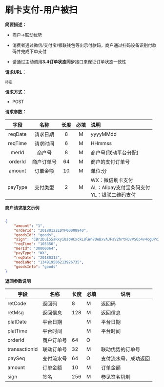 # 刷卡支付-用户被扫
    
**简要描述：** 

- 商户->联动优势

- 消费者通过微信/支付宝/银联钱包等出示付款码，商户通过扫码设备识别付款码并完成下单支付

- 请通过主动调用**3.4订单状态同步**接口来保证订单状态一致性

**请求URL：** 

`待定`
  
**请求方式：**

- POST 

**请求参数：** 


|	字段	 |	名称	  |	长度  	|	必填  	|	说明	  |
|:--------:|:--------:|:--------:|:--------:|:--------|
|	reqDate	|	请求日期	|	8	|	M	|	yyyyMMdd	|
|	reqTime	|	请求时间	|	6	|	M	|	HHmmss	|
|	merId	|	商户号	|	8	|	M	|	商户号(联动平台分配)	|
|	orderId	|	商户订单号	|	64	|	M	|	商户的支付订单号	|
|	amount	|	订单金额	|	10	|	M	|	单位:分	|
|	payType	|	支付类型	|	2	|	M	|	WX：微信刷卡支付 <br> AL：Alipay支付宝条码支付 <br> YL：银联二维码支付	|

 **商户请求报文示例**

```json

{
	"amount": "1",
	"orderId": "20180122LDYF00008940",
	"goodsId": "goods",
	"sign": "CBr2Dui55aRxyiUJoWCxckL8lWn7UeBxvAJFsV2hrtFDvVSOp4v4cgUPc1Nk3e1d+oitAhi9b3AAVSoAuEWV0fKKIQRwYTSPTzLbX9fLXq2KE423Km5GW5HWqpN8+guCH1UUpSlNVzVYax9h5D/n2YSWv/g6KWZYye+kEP8K3rA=",
	"reqTime": "105356",
	"merId": "30000064",
	"payType": "WX",
	"reqDate": "20180313",
	"mediaNo": "134919586213926735",
	"goodsInfo": "goods"
}

```

 **返回参数说明** 
 
|	字段	|	名称	|	长度	|	必填	|	说明	|
|--------|-------|--------|--------|--------|
|	retCode	|	返回码	|	8	|	M	|	返回码	|
|	retMsg	|	返回信息	|	128	|	M	|	返回信息	|
|	platDate	|	平台日期	|		|	M	|	平台日期   |
|	platTime	|	平台时间	|		|	M	|	平台时间   |
|	orderId	|	商户订单号	|	64	|	O	|		|
|	transactionId	|	联动订单号	|	32	|	M	|	联动优势的订单号|
|	paySeq	|	支付流水号	|	64	|	O	|	支付流水号，成功返回	|
|	amount	|	订单金额	|	10	|	M	|	订单金额 	|
|	sign	|	签名	|	256	|	M	|	参见签名机制	|
